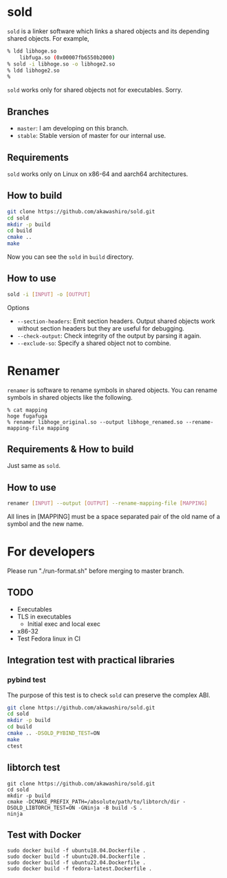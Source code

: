 # sold
`sold` is a linker software which links a shared objects and its depending
shared objects. For example,
```bash
% ldd libhoge.so
    libfuga.so (0x00007fb6550b2000)
% sold -i libhoge.so -o libhoge2.so
% ldd libhoge2.so
%
```
`sold` works only for shared objects not for executables. Sorry.

## Branches
- `master`: I am developing on this branch.
- `stable`: Stable version of master for our internal use.

## Requirements
`sold` works only on Linux on x86-64 and aarch64 architectures.

## How to build
```bash
git clone https://github.com/akawashiro/sold.git
cd sold
mkdir -p build
cd build
cmake ..
make
```
Now you can see the `sold` in `build` directory.

## How to use
```bash
sold -i [INPUT] -o [OUTPUT]
```
Options
- `--section-headers`: Emit section headers. Output shared objects work without section headers but they are useful for debugging.
- `--check-output`: Check integrity of the output by parsing it again.
- `--exclude-so`: Specify a shared object not to combine.

# Renamer
`renamer` is software to rename symbols in shared objects.  You can rename symbols in shared objects like the following.
```
% cat mapping
hoge fugafuga
% renamer libhoge_original.so --output libhoge_renamed.so --rename-mapping-file mapping
```

## Requirements & How to build
Just same as `sold`.

## How to use
```bash
renamer [INPUT] --output [OUTPUT] --rename-mapping-file [MAPPING]
```
All lines in [MAPPING] must be a space separated pair of the old name of a symbol and the new name.

# For developers
Please run "./run-format.sh" before merging to master branch.

## TODO
- Executables
- TLS in executables
    - Initial exec and local exec
- x86-32
- Test Fedora linux in CI

## Integration test with practical libraries
### pybind test
The purpose of this test is to check `sold` can preserve the complex ABI.
```bash
git clone https://github.com/akawashiro/sold.git
cd sold
mkdir -p build
cd build
cmake .. -DSOLD_PYBIND_TEST=ON
make
ctest
```
## libtorch test
```
git clone https://github.com/akawashiro/sold.git
cd sold
mkdir -p build
cmake -DCMAKE_PREFIX_PATH=/absolute/path/to/libtorch/dir -DSOLD_LIBTORCH_TEST=ON -GNinja -B build -S .
ninja
```

## Test with Docker
```
sudo docker build -f ubuntu18.04.Dockerfile .
sudo docker build -f ubuntu20.04.Dockerfile .
sudo docker build -f ubuntu22.04.Dockerfile .
sudo docker build -f fedora-latest.Dockerfile .
```
